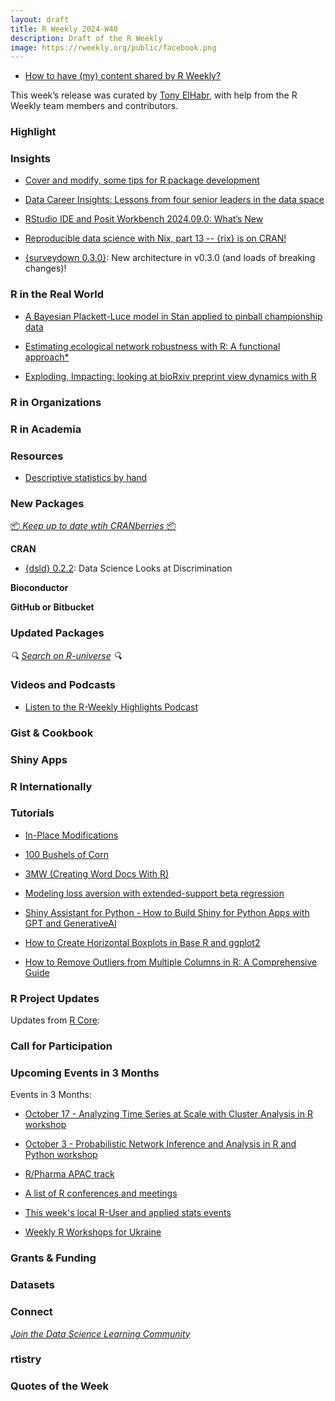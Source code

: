 ```yaml
---
layout: draft
title: R Weekly 2024-W40
description: Draft of the R Weekly
image: https://rweekly.org/public/facebook.png
---
```



+ [How to have (my) content shared by R Weekly?](https://github.com/rweekly/rweekly.org#how-to-have-my-content-shared-by-r-weekly)

This week’s release was curated by [Tony ElHabr](https://tonyelhabr.rbind.io/), with help from the R Weekly team members and contributors.



### Highlight



### Insights

+ [Cover and modify, some tips for R package development](https://masalmon.eu/2024/09/24/cover-modify-r-packages/)

+ [Data Career Insights: Lessons from four senior leaders in the data space](https://posit.co/blog/lessons-from-four-senior-leaders-in-the-data-space/)

+ [RStudio IDE and Posit Workbench 2024.09.0: What’s New](https://posit.co/blog/rstudio-2024-09-0-whats-new/)

+ [Reproducible data science with Nix, part 13 -- {rix} is on CRAN!](https://www.brodrigues.co/blog/2024-09-27-nix_part_13/)

+ [{surveydown 0.3.0}](https://surveydown.org/blog/2024-09-18-new-app-design/): New architecture in v0.3.0 (and loads of breaking changes)!

### R in the Real World

+ [A Bayesian Plackett-Luce model in Stan applied to pinball championship data](https://sumsar.net/blog/bayesian-plackett-luce-model-pinball-competition/)

+ [Estimating ecological network robustness with R: A functional approach*](https://geekcologist.wordpress.com/2024/09/27/estimating-ecological-network-robustness-with-r-a-functional-approach/)

+ [Exploding, Impacting: looking at bioRxiv preprint view dynamics with R](https://quantixed.org/2024/09/24/exploding-impacting-looking-at-biorxiv-preprint-view-dynamics-with-r/)

### R in Organizations



### R in Academia



### Resources

+ [Descriptive statistics by hand](https://statsandr.com/blog/descriptive-statistics-by-hand/)

### New Packages

<!-- <p class="added-hostname"><a href="https://rweekly.org/live" target="_blank" class="externalLink">📦 <i>Go Live for More New Pkgs</i> 📦</a></p> -->
<p class="added-hostname"><a href="https://dirk.eddelbuettel.com/cranberries/cran/new/" target="_blank" class="externalLink">📦 <i>Keep up to date wtih CRANberries</i> 📦</a></p>


**CRAN**

+ [{dsld} 0.2.2](https://matloff.wordpress.com/2024/09/23/new-r-package-data-science-looks-at-discrimination-dsld/): Data Science Looks at Discrimination

**Bioconductor**



**GitHub or Bitbucket**



### Updated Packages

<i>🔍 [Search on R-universe](https://r-universe.dev/search/) 🔍</i>

### Videos and Podcasts

+ [Listen to the R-Weekly Highlights Podcast](https://serve.podhome.fm/r-weekly-highlights)


### Gist & Cookbook



### Shiny Apps



### R Internationally



### Tutorials

+ [In-Place Modifications](https://jcarroll.com.au/2024/09/25/in-place-modifications/)

+ [100 Bushels of Corn](https://ninazumel.com/blog/2024-09-26-100bushels/)

+ [3MW (Creating Word Docs With R)](https://3mw.albert-rapp.de/p/creating-word-docs-with-r)

+ [Modeling loss aversion with extended-support beta regression](https://www.zeileis.org/news/lossaversion/)

+ [Shiny Assistant for Python - How to Build Shiny for Python Apps with GPT and GenerativeAI](https://www.appsilon.com/post/shiny-assistant-for-python)

+ [How to Create Horizontal Boxplots in Base R and ggplot2](https://www.spsanderson.com/steveondata/posts/2024-09-26/)

+ [How to Remove Outliers from Multiple Columns in R: A Comprehensive Guide](https://www.spsanderson.com/steveondata/posts/2024-09-24/)


<!--<div class="post-more-begin></div><div class="post-more-end"></div>-->

### R Project Updates

Updates from [R Core](http://developer.r-project.org/blosxom.cgi/R-devel/NEWS):

### Call for Participation

### Upcoming Events in 3 Months

Events in 3 Months:

+ [October 17 - Analyzing Time Series at Scale with Cluster Analysis in R workshop](https://r-posts.com/analyzing-time-series-at-scale-with-cluster-analysis-in-r-workshop/)

+ [October 3 - Probabilistic Network Inference and Analysis in R and Python workshop](https://r-posts.com/probabilistic-network-inference-and-analysis-in-r-and-python-workshop/)

+ [R/Pharma APAC track](https://rinpharma.com/post/2024-07-17-apac-track/)

+ [A list of R conferences and meetings](https://jumpingrivers.github.io/meetingsR/events.html)

+ [This week's local R-User and applied stats events](https://community.rstudio.com/c/irl)

+ [Weekly R Workshops for Ukraine](https://sites.google.com/view/dariia-mykhailyshyna/main/r-workshops-for-ukraine)

### Grants & Funding


### Datasets


### Connect

<i>[Join the Data Science Learning Community](https://DSLC.io/)</i>

### rtistry


### Quotes of the Week
